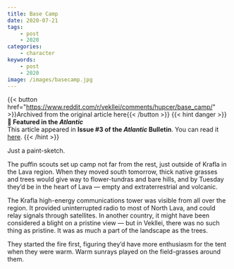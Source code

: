 ```yaml
---
title: Base Camp
date: 2020-07-21
tags:
    - post
    - 2020
categories:
    - character
keywords:
    - post
    - 2020
image: /images/basecamp.jpg
---
```

{{< button href="https://www.reddit.com/r/vekllei/comments/hupcer/base_camp/" >}}Archived from the original article here{{< /button >}}
{{< hint danger >}}
**🌼 Featured in the *Atlantic***  
This article appeared in **Issue #3 of the *Atlantic* Bulletin**. You can read it [here](/newsdesk/bulletin/2020/3).
{{< /hint >}}

Just a paint-sketch.

The puffin scouts set up camp not far from the rest, just outside of Krafla in the Lava region. When they moved south tomorrow, thick native grasses and trees would give way to flower-tundras and bare hills, and by Tuesday they’d be in the heart of Lava — empty and extraterrestrial and volcanic.

The Krafla high-energy communications tower was visible from all over the region. It provided uninterrupted radio to most of North Lava, and could relay signals through satellites. In another country, it might have been considered a blight on a pristine view — but in Vekllei, there was no such thing as pristine. It was as much a part of the landscape as the trees.

They started the fire first, figuring they’d have more enthusiasm for the tent when they were warm. Warm sunrays played on the field-grasses around them.
